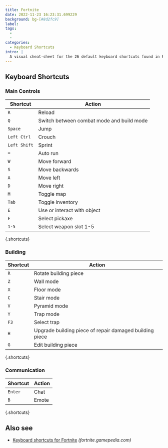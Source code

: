 ```yaml
---
title: Fortnite
date: 2022-11-23 16:23:31.699229
background: bg-[#8d2fc9]
label:
tags:
  -
  -
categories:
  - Keyboard Shortcuts
intro: |
  A visual cheat-sheet for the 26 default keyboard shortcuts found in Fortnite
---
```


## Keyboard Shortcuts

### Main Controls

| Shortcut     | Action                                    |
| ------------ | ----------------------------------------- |
| `R`          | Reload                                    |
| `Q`          | Switch between combat mode and build mode |
| `Space`      | Jump                                      |
| `Left Ctrl`  | Crouch                                    |
| `Left Shift` | Sprint                                    |
| `=`          | Auto run                                  |
| `W`          | Move forward                              |
| `S`          | Move backwards                            |
| `A`          | Move left                                 |
| `D`          | Move right                                |
| `M`          | Toggle map                                |
| `Tab`        | Toggle inventory                          |
| `E`          | Use or interact with object               |
| `F`          | Select pickaxe                            |
| `1-5`        | Select weapon slot 1-5                    |

{.shortcuts}

### Building

| Shortcut | Action                                                  |
| -------- | ------------------------------------------------------- |
| `R`      | Rotate building piece                                   |
| `Z`      | Wall mode                                               |
| `X`      | Floor mode                                              |
| `C`      | Stair mode                                              |
| `V`      | Pyramid mode                                            |
| `Y`      | Trap mode                                               |
| `F3`     | Select trap                                             |
| `H`      | Upgrade building piece of repair damaged building piece |
| `G`      | Edit building piece                                     |

{.shortcuts}

### Communication

| Shortcut | Action |
| -------- | ------ |
| `Enter`  | Chat   |
| `B`      | Emote  |

{.shortcuts}

## Also see

- [Keyboard shortcuts for Fortnite](https://fortnite.gamepedia.com/Controls) _(fortnite.gamepedia.com)_
